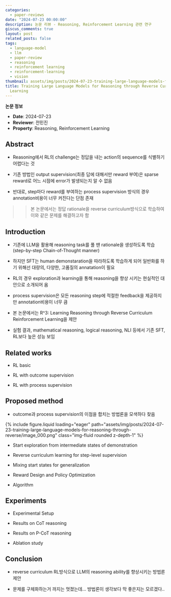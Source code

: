 ```yaml
---
categories:
  - paper-reviews
date: "2024-07-23 00:00:00"
description: 논문 리뷰 - Reasoning, Reinforcement Learning 관련 연구
giscus_comments: true
layout: post
related_posts: false
tags:
  - language-model
  - llm
  - paper-review
  - reasoning
  - reinforcement learning
  - reinforcement-learning
  - vision
thumbnail: assets/img/posts/2024-07-23-training-large-language-models-for-reasoning-through-reverse/thumbnail.jpg
title: Training Large Language Models for Reasoning through Reverse Curriculum Reinforcement
  Learning
---
```


**논문 정보**

- **Date**: 2024-07-23
- **Reviewer**: 전민진
- **Property**: Reasoning, Reinforcement Learning

## Abstract

- Reasoning에서 RL의 challenge는 정답을 내는 action의 sequence를 식별하기 어렵다는 것

- 기존 방법인 output supervision(최종 답에 대해서만 reward 부여)은 sparse reward로 어느 시점에 error가 발생되는지 알 수 없음

- 반대로, step마다 reward를 부여하는 process supervision 방식의 경우 annotation비용이 너무 커진다는 단점 존재

> > 본 논문에서는 정답 rationale을 reverse curriculum방식으로 학습하여 이와 같은 문제를 해결하고자 함

## Introduction

- 기존에 LLM을 활용해 reasoning task를 풀 땐 rationale을 생성하도록 학습(step-by-step Chain-of-Thought manner)

- 하지만 SFT는 human demonstaration을 따라하도록 학습하게 되어 일반화를 하기 위해선 대량의, 다양한, 고품질의 annatation이 필요

- RL의 경우 exploration과 learning을 통해 reasoning을 향상 시키는 현실적인 대안으로 소개되어 옴

- process supervision은 모든 reasoning step에 적절한 feedback을 제공하지만 annotation비용이 너무 큼

- 본 논문에서는 R^3: Learning Reasoning through Reverse Curriculum Reinforcement Learning을 제안

- 실험 결과, mathematical reasoning, logical reasoning, NLI 등에서 기존 SFT, RL보다 높은 성능 보임

## Related works

- RL basic

- RL with outcome supervision

- RL with process supervision

## Proposed method

- outcome과 process supervision의 이점을 합치는 방법론을 모색하다 찾음

{% include figure.liquid loading="eager" path="assets/img/posts/2024-07-23-training-large-language-models-for-reasoning-through-reverse/image_000.png" class="img-fluid rounded z-depth-1" %}

- Start exploration from intermediate states of demonstration

- Reverse curriculum learning for step-level supervision

- Mixing start states for generalization

- Reward Design and Policy Optimization

- Algorithm

## Experiments

- Experimental Setup

- Results on CoT reasoning

- Results on P-CoT reasoning

- Ablation study

## Conclusion

- reverse curriculum RL방식으로 LLM의 reasoning ability를 향상시키는 방법론 제안

- 문제를 구체화하는거 까지는 멋졌는데… 방법론이 생각보다 막 좋은지는 모르겠다..
